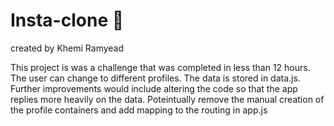 # Insta-clone 🍻
created by Khemi Ramyead

This project is was a challenge that was completed in less than 12 hours. The user can change to different profiles. The data is stored in data.js.
Further improvements would include altering the code so that the app replies more heavily on the data. Poteintually remove the manual creation of the profile containers and add mapping to the routing in app.js
